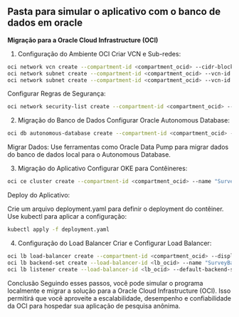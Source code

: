 ## Pasta para simular o aplicativo com o banco de dados em oracle

**Migração para a Oracle Cloud Infrastructure (OCI)**

1. Configuração do Ambiente OCI
Criar VCN e Sub-redes:


``` bash
oci network vcn create --compartment-id <compartment_ocid> --cidr-block "10.0.0.0/16" --display-name "VCN"
oci network subnet create --compartment-id <compartment_ocid> --vcn-id <vcn_ocid> --cidr-block "10.0.1.0/24" --display-name "Public Subnet" --prohibit-public-ip-on-vnic false
oci network subnet create --compartment-id <compartment_ocid> --vcn-id <vcn_ocid> --cidr-block "10.0.2.0/24" --display-name "Private Subnet" --prohibit-public-ip-on-vnic true
```

Configurar Regras de Segurança:


``` bash
oci network security-list create --compartment-id <compartment_ocid> --vcn-id <vcn_ocid> --display-name "Security List" --egress-security-rules '[{"destination": "0.0.0.0/0", "protocol": "all"}]' --ingress-security-rules '[{"source": "0.0.0.0/0", "protocol": "6", "tcp-options": {"destination-port-range": {"max": 80, "min": 80}}}]'
```

2. Migração do Banco de Dados
Configurar Oracle Autonomous Database:

``` bash
oci db autonomous-database create --compartment-id <compartment_ocid> --db-name "SurveyDB" --cpu-core-count 2 --data-storage-size-in-tbs 1 --admin-password <password> --display-name "SurveyDB"
```
Migrar Dados: Use ferramentas como Oracle Data Pump para migrar dados do banco de dados local para o Autonomous Database.

3. Migração do Aplicativo
Configurar OKE para Contêineres:

``` bash
oci ce cluster create --compartment-id <compartment_ocid> --name "SurveyCluster" --vcn-id <vcn_ocid> --kubernetes-version "v1.21.5"
```

Deploy do Aplicativo:

Crie um arquivo deployment.yaml para definir o deployment do contêiner.
Use kubectl para aplicar a configuração:

``` bash
kubectl apply -f deployment.yaml
```

4. Configuração do Load Balancer
Criar e Configurar Load Balancer:


``` bash
oci lb load-balancer create --compartment-id <compartment_ocid> --display-name "SurveyLB" --shape "100Mbps" --subnet-ids '["<public_subnet_ocid>"]'
oci lb backend-set create --load-balancer-id <lb_ocid> --name "SurveyBackendSet" --policy "ROUND_ROBIN" --backends '[{"ip-address": "<instance_ip>", "port": 80}]'
oci lb listener create --load-balancer-id <lb_ocid> --default-backend-set-name "SurveyBackendSet" --name "SurveyListener" --port 80 --protocol "HTTP"
```

Conclusão
Seguindo esses passos, você pode simular o programa localmente e migrar a solução para a Oracle Cloud Infrastructure (OCI). Isso permitirá que você aproveite a escalabilidade, desempenho e confiabilidade da OCI para hospedar sua aplicação de pesquisa anônima.